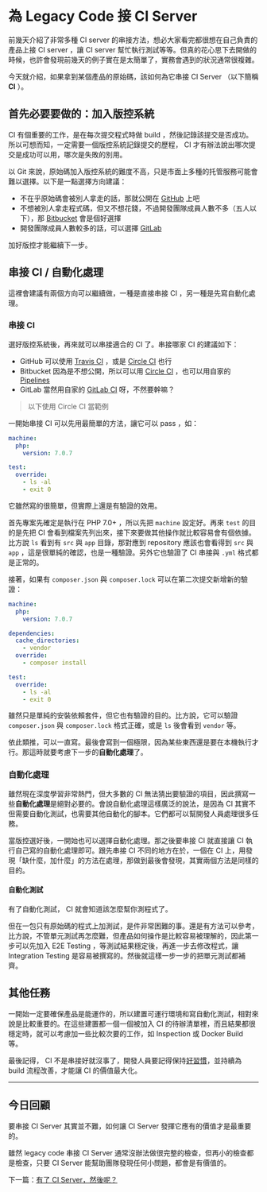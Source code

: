 # 為 Legacy Code 接 CI Server

前幾天介紹了非常多種 CI server 的串接方法，想必大家看完都很想在自己負責的產品上接 CI server ，讓 CI server 幫忙執行測試等等。但真的花心思下去開做的時候，也許會發現前幾天的例子實在是太簡單了，實務會遇到的狀況通常很複雜。

今天就介紹，如果拿到某個產品的原始碼，該如何為它串接 CI Server （以下簡稱 **CI** ）。

## 首先必要要做的：加入版控系統

CI 有個重要的工作，是在每次提交程式時做 build ，然後記錄該提交是否成功。所以可想而知，一定需要一個版控系統記錄提交的歷程， CI 才有辦法說出哪次提交是成功可以用，哪次是失敗的別用。

以 Git 來說，原始碼加入版控系統的難度不高，只是市面上多種的托管服務可能會難以選擇。以下是一點選擇方向建議：

* 不在乎原始碼會被別人拿走的話，那就公開在 [GitHub][] 上吧
* 不想被別人拿走程式碼，但又不想花錢，不過開發團隊成員人數不多（五人以下），那 [Bitbucket][] 會是個好選擇
* 開發團隊成員人數較多的話，可以選擇 [GitLab][]

加好版控才能繼續下一步。

## 串接 CI / 自動化處理

這裡會建議有兩個方向可以繼續做，一種是直接串接 CI ，另一種是先寫自動化處理。

### 串接 CI

選好版控系統後，再來就可以串接適合的 CI 了。串接哪家 CI 的建議如下：

* GitHub 可以使用 [Travis CI][Day 24] ，或是 [Circle CI][Day 25] 也行
* Bitbucket 因為是不想公開，所以可以用 [Circle CI][Day 25] ，也可以用自家的 [Pipelines][Day 27]
* GitLab 當然用自家的 [GitLab CI][Day 26] 呀，不然要幹嘛？

> 以下使用 Circle CI 當範例

一開始串接 CI 可以先用最簡單的方法，讓它可以 pass ，如：

```yaml
machine:
  php:
    version: 7.0.7

test:
  override:
    - ls -al
    - exit 0
```

它雖然寫的很簡單，但實際上還是有驗證的效用。

首先專案先確定是執行在 PHP 7.0+ ，所以先把 `machine` 設定好。再來 `test` 的目的是先把 CI 會看到檔案先列出來，接下來要做其他操作就比較容易會有個依據。比方說 `ls` 看到有 `src` 與 `app` 目錄，那對應到 repository 應該也會看得到 `src` 與 `app` ，這是很單純的確認，也是一種驗證。另外它也驗證了 CI 串接與 `.yml` 格式都是正常的。

接著，如果有 `composer.json` 與 `composer.lock` 可以在第二次提交新增新的驗證：

```yaml
machine:
  php:
    version: 7.0.7

dependencies:
  cache_directories:
    - vendor
  override:
    - composer install

test:
  override:
    - ls -al
    - exit 0
```

雖然只是單純的安裝依賴套件，但它也有驗證的目的。比方說，它可以驗證 `composer.json` 與 `composer.lock` 格式正確，或是 `ls` 後會看到 `vendor` 等。

依此類推，可以一直寫。最後會寫到一個極限，因為某些東西還是要在本機執行才行。那這時就要考慮下一步的**自動化處理**了。

### 自動化處理

雖然現在深度學習非常熱門，但大多數的 CI 無法猜出要驗證的項目，因此撰寫一些**自動化處理**是絕對必要的。會說自動化處理這樣廣泛的說法，是因為 CI 其實不但需要自動化測試，也需要其他自動化的腳本。它們都可以幫開發人員處理很多任務。

當版控選好後，一開始也可以選擇自動化處理。那之後要串接 CI 就直接讓 CI 執行自己寫的自動化處理即可。跟先串接 CI 不同的地方在於，一個在 CI 上，用發現「缺什麼，加什麼」的方法在處理，那做到最後會發現，其實兩個方法是同樣的目的。

#### 自動化測試

有了自動化測試， CI 就會知道該怎麼幫你測程式了。

但在一包只有原始碼的程式上加測試，是件非常困難的事。還是有方法可以參考，比方說，不管單元測試再怎麼難，但產品如何操作是比較容易被理解的，因此第一步可以先加入 E2E Testing ，等測試結果穩定後，再進一步去修改程式，讓 Integration Testing 是容易被撰寫的。然後就這樣一步一步的把單元測試都補齊。

## 其他任務

一開始一定要確保產品是能運作的，所以建置可運行環境和寫自動化測試，相對來說是比較重要的。在這些建置都一個一個被加入 CI 的待辦清單裡，而且結果都很穩定時，就可以考慮加一些比較次要的工作，如 Inspection 或 Docker Build 等。

最後記得， CI 不是串接好就沒事了，開發人員要記得保持[好習慣][Day 5]，並持續為 build 流程改善，才能讓 CI 的價值最大化。

---

## 今日回顧

要串接 CI Server 其實並不難，如何讓 CI Server 發揮它應有的價值才是最重要的。

雖然 legacy code 串接 CI Server 通常沒辦法做很完整的檢查，但再小的檢查都是檢查，只要 CI Server 能幫助團隊發現任何小問題，都會是有價值的。

下一篇：[有了 CI Server，然後呢？][]

[Bitbucket]: https://bitbucket.org/
[GitHub]: https://github.com/
[GitLab]: https://gitlab.com/
[GitLab CI]: https://about.gitlab.com/gitlab-ci/

[Day 5]: /docs/day05.md
[Day 24]: /docs/day24.md
[Day 25]: /docs/day25.md
[Day 26]: /docs/day26.md
[Day 27]: /docs/day27.md
[有了 CI Server，然後呢？]: /docs/day29.md